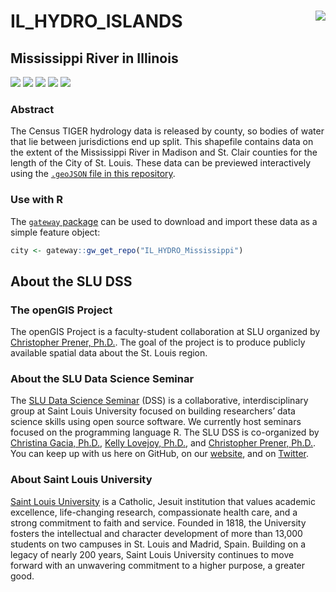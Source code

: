 # IL_HYDRO_ISLANDS <img src="https://slu-dss.github.io/img/gisLogoSm.png" align="right" />
## Mississippi River in Illinois

![](https://img.shields.io/badge/extent-Madison%20and%20St.%20Clair%20Counties,%20IL-red.svg)
![](https://img.shields.io/badge/category-physical%20geography-orange.svg)
[![](https://img.shields.io/github/release/slu-openGIS/IL_HYDRO_Mississippi.svg?label=version)](https://github.com/slu-openGIS/IL_HYDRO_Mississippi/releases)
[![](https://img.shields.io/github/last-commit/slu-openGIS/IL_HYDRO_Mississippi.svg)](https://github.com/slu-openGIS/IL_HYDRO_Mississippi/commits/master)
![](https://img.shields.io/github/repo-size/slu-openGIS/IL_HYDRO_Mississippi.svg)

### Abstract
The Census TIGER hydrology data is released by county, so bodies of water that lie between jurisdictions end up split. This shapefile contains data on the extent of the Mississippi River in Madison and St. Clair counties for the length of the City of St. Louis. These data can be previewed interactively using the [`.geoJSON` file in this repository](https://github.com/slu-openGIS/IL_HYDRO_Mississippi/blob/master/geoJSON/IL_HYDRO_Mississippi.geoJSON).

### Use with R
The [`gateway` package](https://github.com/slu-openGIS/gateway) can be used to download and import these data as a simple feature object:

```r
city <- gateway::gw_get_repo("IL_HYDRO_Mississippi")
```

## About the SLU DSS
### The openGIS Project
The openGIS Project is a faculty-student collaboration at SLU organized by [Christopher Prener, Ph.D.](mailto:chris.prener@slu.edu}). The goal of the project is to produce publicly available spatial data about the St. Louis region.

### About the SLU Data Science Seminar
The [SLU Data Science Seminar](https://slu-dss.githb.io) (DSS) is a collaborative, interdisciplinary group at Saint Louis University focused on building researchers’ data science skills using open source software. We currently host seminars focused on the programming language R. The SLU DSS is co-organized by [Christina Gacia, Ph.D.](mailto:christina.garcia@slu.edu), [Kelly Lovejoy, Ph.D.](mailto:kelly.lovejoy@slu.edu@slu.edu), and [Christopher Prener, Ph.D.](mailto:chris.prener@slu.edu}). You can keep up with us here on GitHub, on our [website](https://slu-dss.githb.io), and on [Twitter](https://twitter.com/SLUDSS).

### About Saint Louis University
[Saint Louis University](http://wwww.slu.edu) is a Catholic, Jesuit institution that values academic excellence, life-changing research, compassionate health care, and a strong commitment to faith and service. Founded in 1818, the University fosters the intellectual and character development of more than 13,000 students on two campuses in St. Louis and Madrid, Spain. Building on a legacy of nearly 200 years, Saint Louis University continues to move forward with an unwavering commitment to a higher purpose, a greater good.

